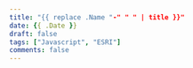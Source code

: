 ```yaml
---
title: "{{ replace .Name "-" " " | title }}"
date: {{ .Date }}
draft: false
tags: ["Javascript", "ESRI"]
comments: false
---
```

